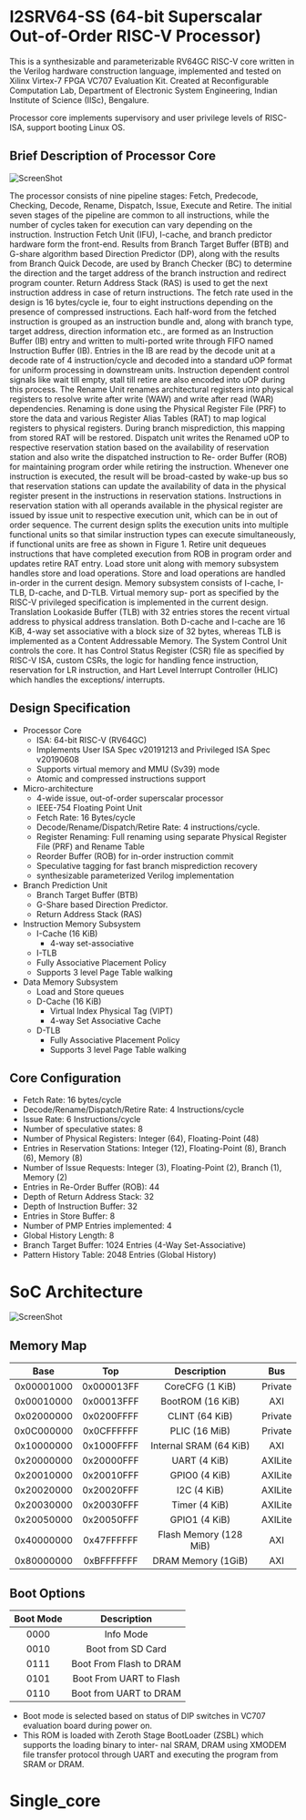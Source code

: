 # I2SRV64-SS (64-bit Superscalar Out-of-Order RISC-V Processor)

This is a synthesizable and parameterizable RV64GC RISC-V core written in the Verilog hardware construction language, implemented and tested on Xilinx Virtex-7 FPGA VC707 Evaluation Kit. Created at  Reconfigurable Computation Lab, Department of Electronic System Engineering, Indian Institute of Science (IISc), Bengalure.

Processor core implements supervisory and user privilege levels of RISC-ISA, support booting Linux OS.

## Brief Description of Processor Core

![ScreenShot](Images/uarch.png)

The processor consists of nine pipeline stages: Fetch, Predecode, Checking, Decode, Rename, Dispatch, Issue, Execute and Retire. The initial seven stages of the pipeline are common to all instructions, while the number of cycles taken for execution can vary depending on the instruction. Instruction Fetch Unit (IFU), I-cache, and branch predictor hardware form the front-end. Results from Branch Target Buffer (BTB) and G-share algorithm based Direction Predictor (DP), along with the results from Branch Quick Decode, are used by Branch Checker (BC) to determine the direction and the target address of the branch instruction and redirect program counter. Return Address Stack (RAS) is used to get the next instruction address in case of return instructions. The fetch rate used in the design is 16 bytes/cycle ie, four to eight instructions depending on the presence of compressed instructions. Each half-word from the fetched instruction is grouped as an instruction bundle and, along with branch type, target address, direction information etc., are formed as an Instruction Buffer (IB) entry and written to multi-ported write through FIFO named Instruction Buffer (IB). Entries in the IB are read by the decode unit at a decode rate of 4 instruction/cycle and decoded into a standard uOP format for uniform processing in downstream units. Instruction dependent control signals like wait till empty, stall till retire are also encoded into uOP during this process. The Rename Unit renames architectural registers into physical registers to resolve write after write (WAW) and write after read (WAR) dependencies. Renaming is done using the Physical Register File (PRF) to store the data and various Register Alias Tables (RAT) to map logical registers to physical registers. During branch misprediction, this mapping from stored RAT will be restored. Dispatch unit writes the Renamed uOP to respective reservation station based on the availability of reservation station and also write the dispatched instruction to Re- order Buffer (ROB) for maintaining program order while retiring the instruction. Whenever one instruction is executed, the result will be broad-casted by wake-up bus so that reservation
stations can update the availability of data in the physical register present in the instructions in reservation stations. Instructions in reservation station with all operands available in the physical register are issued by issue unit to respective execution unit, which can be in out of order sequence. The current design splits the execution units into multiple functional units so that similar instruction types can execute simultaneously, if functional units are free as shown in Figure 1. Retire unit dequeues instructions that have completed execution from ROB in program order and updates retire RAT entry. Load store unit along with memory subsystem handles store and load operations. Store and load operations are handled in-order in the current design. Memory subsystem consists of I-cache, I-TLB, D-cache, and D-TLB. Virtual memory sup-
port as specified by the RISC-V privileged specification is implemented in the current design. Translation Lookaside Buffer (TLB) with 32 entries stores the recent virtual address to physical address translation. Both D-cache and I-cache are 16 KiB, 4-way set associative with a block size of 32 bytes, whereas TLB is implemented as a Content Addressable Memory. The System Control Unit controls the core. It has Control Status Register (CSR) file as specified by RISC-V ISA, custom CSRs, the logic for handling fence instruction, reservation for LR instruction, and Hart Level Interrupt Controller (HLIC) which handles the exceptions/ interrupts.





## Design Specification

- Processor Core
  - ISA: 64-bit RISC-V (RV64GC)
  - Implements User ISA Spec v20191213 and Privileged ISA Spec v20190608
  - Supports virtual memory and MMU (Sv39) mode
  - Atomic and compressed instructions support
- Micro-architecture
  - 4-wide issue, out-of-order superscalar processor
  - IEEE-754 Floating Point Unit
  - Fetch Rate: 16 Bytes/cycle
  - Decode/Rename/Dispatch/Retire Rate: 4 instructions/cycle.
  - Register Renaming: Full renaming using separate Physical Register File (PRF) and
    Rename Table
  - Reorder Buffer (ROB) for in-order instruction commit
  - Speculative tagging for fast branch misprediction recovery
  - synthesizable parameterized Verilog implementation
- Branch Prediction Unit
  - Branch Target Buffer (BTB)
  - G-Share based Direction Predictor.
  - Return Address Stack (RAS)
- Instruction Memory Subsystem
  - I-Cache (16 KiB)
    - 4-way set-associative
  -  I-TLB
    - Fully Associative Placement Policy
    -  Supports 3 level Page Table walking
- Data Memory Subsystem
  - Load and Store queues
  - D-Cache (16 KiB)
    - Virtual Index Physical Tag (VIPT)
    -  4-way Set Associative Cache
  - D-TLB
    - Fully Associative Placement Policy
    - Supports 3 level Page Table walking



## Core Configuration

- Fetch Rate: 16 bytes/cycle
- Decode/Rename/Dispatch/Retire Rate: 4 Instructions/cycle
- Issue Rate: 6 Instructions/cycle
- Number of speculative states: 8
- Number of Physical Registers: Integer (64), Floating-Point (48)
- Entries in Reservation Stations: Integer (12), Floating-Point (8), Branch (6), Memory (8)
- Number of Issue Requests: Integer (3), Floating-Point (2), Branch (1), Memory (2)
- Entries in Re-Order Buffer (ROB): 44
- Depth of Return Address Stack: 32
- Depth of Instruction Buffer: 32
- Entries in Store Buffer: 8
- Number of PMP Entries implemented: 4
- Global History Length: 8
- Branch Target Buffer: 1024 Entries (4-Way Set-Associative)
- Pattern History Table: 2048 Entries (Global History)

# SoC Architecture 

![ScreenShot](Images/SoC_Block_Diagram.png)





## Memory Map

|    Base    |    Top     |      Description       |   Bus   |
| :--------: | :--------: | :--------------------: | :-----: |
| 0x00001000 | 0x000013FF |    CoreCFG (1 KiB)     | Private |
| 0x00010000 | 0x00013FFF |    BootROM (16 KiB)    |   AXI   |
| 0x02000000 | 0x0200FFFF |     CLINT (64 KiB)     | Private |
| 0x0C000000 | 0x0CFFFFFF |     PLIC (16 MiB)      | Private |
| 0x10000000 | 0x1000FFFF | Internal SRAM (64 KiB) |   AXI   |
| 0x20000000 | 0x20000FFF |      UART (4 KiB)      | AXILite |
| 0x20010000 | 0x20010FFF |     GPIO0 (4 KiB)      | AXILite |
| 0x20020000 | 0x20020FFF |      I2C (4 KiB)       | AXILite |
| 0x20030000 | 0x20030FFF |     Timer (4 KiB)      | AXILite |
| 0x20050000 | 0x20050FFF |     GPIO1 (4 KiB)      | AXILite |
| 0x40000000 | 0x47FFFFFF | Flash Memory (128 MiB) |   AXI   |
| 0x80000000 | 0xBFFFFFFF |   DRAM Memory (1GiB)   |   AXI   |

##  Boot Options

| Boot Mode |            Description            |
| :-------: | :-------------------------------: |
|   0000    |      Info Mode                    |
|   0010    |       Boot from SD Card           |
|   0111    |   Boot From Flash to DRAM         |
|   0101    |   Boot From UART to Flash         |
|   0110    |   Boot from UART to DRAM          |

* Boot mode is selected based on status of DIP switches in VC707 evaluation board during power on.
* This ROM is loaded with Zeroth Stage BootLoader (ZSBL) which supports the loading binary to inter-
  nal SRAM, DRAM using XMODEM file transfer protocol through UART and executing the
  program from SRAM or DRAM.

# Single_core
